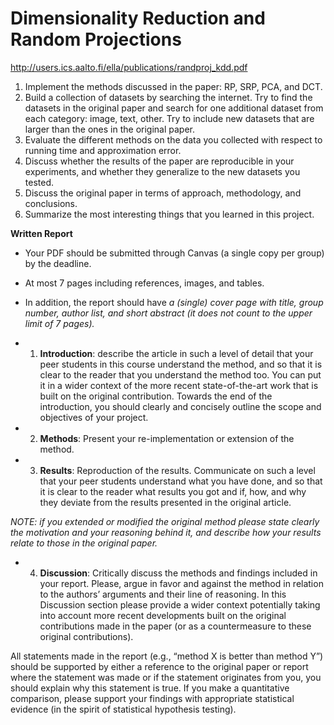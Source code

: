 # Dimensionality Reduction and Random Projections
http://users.ics.aalto.fi/ella/publications/randproj_kdd.pdf

1. Implement the methods discussed in the paper: RP, SRP, PCA, and DCT.
2. Build a collection of datasets by searching the internet. Try to find the datasets in the original
paper and search for one additional dataset from each category: image, text, other. Try to
include new datasets that are larger than the ones in the original paper.
3. Evaluate the different methods on the data you collected with respect to running time and
approximation error.
4. Discuss whether the results of the paper are reproducible in your experiments, and whether they
generalize to the new datasets you tested.
5. Discuss the original paper in terms of approach, methodology, and conclusions.
6. Summarize the most interesting things that you learned in this project.

**Written Report**

- Your PDF should be submitted through Canvas (a single copy per group) by the deadline. 
- At most 7 pages including references, images, and tables. 
- In addition, the report should have *a (single) cover page with title, group number, author list,
and short abstract (it does not count to the upper limit of 7 pages).* 

- 1. **Introduction**: describe the article in such a level of detail that your peer students in this course understand the method, and so that it is clear to the reader that you understand the method too.  You can put it in a wider context of the more recent state-of-the-art work that is built on the original contribution. Towards the end of the introduction, you should clearly and concisely outline the scope and objectives of your project.

- 2. **Methods**: Present your re-implementation or extension of the method.

- 3. **Results**: Reproduction of the results. Communicate on such a level that your peer students understand what you have done, and so that it is clear to the reader what results you got and if, how, and why they deviate from the results presented in the original article.

*NOTE: if you extended or modified the original method please state clearly the motivation and your reasoning behind it, and describe how your results relate to those in the original paper.*

- 4. **Discussion**: Critically discuss the methods and findings included in your report. Please, argue in favor and against the method in relation to the authors’ arguments and their line of reasoning. In this Discussion section please provide a wider context potentially taking into account more recent
developments built on the original contributions made in the paper (or as a countermeasure to these original contributions).

All statements made in the report (e.g., “method X is better than method Y”) should be supported by either a reference to the original paper or report where the statement was made or if the statement originates from you, you should explain why this statement is true. If you make a quantitative comparison, please support your findings with appropriate statistical evidence (in the spirit of statistical hypothesis testing).

